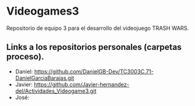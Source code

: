# Videogames3

Repositorio de equipo 3 para el desarrollo del videojuego TRASH WARS.

## Links a los repositorios personales (carpetas proceso).
- Daniel: https://github.com/DanielGB-Dev/TC3003C.71-DanielGarciaBarajas.git
- Javier: https://github.com/Javier-hernandez-del/Actividades_Videogame3.git
- José: 
